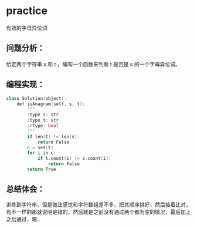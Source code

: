 # practice
有效的字母异位词
## 问题分析：
#### 
给定两个字符串 s 和 t ，编写一个函数来判断 t 是否是 s 的一个字母异位词。
## 编程实现：

```C++
class Solution(object):
    def isAnagram(self, s, t):
        """
        :type s: str
        :type t: str
        :rtype: bool
        """
        if len(t) != len(s):
            return False
        c = set(t)
        for i in c:
            if t.count(i) != s.count(i):
                return False
        return True
```
## 总结体会：
训练到字符串，但是做法感觉和字符数组差不多，把其顺序排好，然后接着比对，有不一样的那就说明是错的，然后就是之前没有通过两个都为空的情况，最后加上之后通过，嗯..
